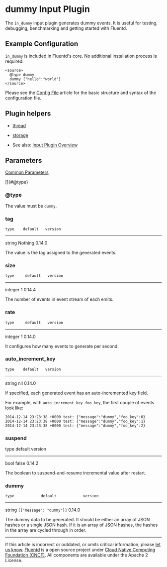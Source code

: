 # dummy Input Plugin

The `in_dummy` input plugin generates dummy events. It is useful for
testing, debugging, benchmarking and getting started with Fluentd.


## Example Configuration

`in_dummy` is included in Fluentd's core. No additional installation
process is required.

``` {.CodeRay}
<source>
  @type dummy
  dummy {"hello":"world"}
</source>
```

Please see the [Config File](/configuration/config-file.md) article for the basic
structure and syntax of the configuration file.


## Plugin helpers

-   [thread](/articles/api-plugin-helper-thread.md)
-   [storage](/articles/api-plugin-helper-storage.md)

-   See also: [Input Plugin Overview](/articles/input-plugin-overview.md)


## Parameters

[Common Parameters](/configuration/plugin-common-parameters.md)

[]{#@type}

### \@type

The value must be `dummy`.


### tag

    type    default   version
  -------- --------- ---------
   string   Nothing   0.14.0

The value is the tag assigned to the generated events.


### size

    type     default   version
  --------- --------- ---------
   integer      1      0.14.4

The number of events in event stream of each emits.


### rate

    type     default   version
  --------- --------- ---------
   integer      1      0.14.0

It configures how many events to generate per second.


### auto\_increment\_key

    type    default   version
  -------- --------- ---------
   string     nil     0.14.0

If specified, each generated event has an auto-incremented key field.

For example, with `auto_increment_key foo_key`, the first couple of
events look like:

``` {.CodeRay}
2014-12-14 23:23:38 +0000 test: {"message":"dummy","foo_key":0}
2014-12-14 23:23:38 +0000 test: {"message":"dummy","foo_key":1}
2014-12-14 23:23:38 +0000 test: {"message":"dummy","foo_key":2}
```


### suspend

   type   default   version
  ------ --------- ---------
   bool    false    0.14.2

The boolean to suspend-and-resume incremental value after restart.


### dummy

    type            default            version
  -------- -------------------------- ---------
   string   `[{"message": "dummy"}]`   0.14.0

The dummy data to be generated. It should be either an array of JSON
hashes or a single JSON hash. If it is an array of JSON hashes, the
hashes in the array are cycled through in order.


------------------------------------------------------------------------

If this article is incorrect or outdated, or omits critical information, please [let us know](https://github.com/fluent/fluentd-docs/issues?state=open).
[Fluentd](http://www.fluentd.org/) is a open source project under [Cloud Native Computing Foundation (CNCF)](https://cncf.io/). All components are available under the Apache 2 License.

